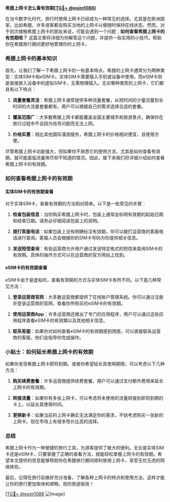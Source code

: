 **希腊上网卡怎么看有效期[[TG💪+ @esim1088](https://t.me/s/esim1088)]**

在当今数字化时代，旅行时使用上网卡已经成为一种常见的选择。尤其是在欧洲国家，比如希腊，许多游客都会购买当地的上网卡以便随时保持在线状态。然而，对于初次接触希腊上网卡的朋友来说，可能会遇到一个问题：**如何查看希腊上网卡的有效期呢？** 这篇文章将详细为你解答这个问题，并提供一些实用的小技巧，帮助你在希腊旅行期间更好地管理你的上网卡。

### 希腊上网卡的基本知识

首先，让我们了解一下希腊上网卡的一些基本特点。希腊的上网卡通常分为两种类型：实体SIM卡和eSIM卡。实体SIM卡需要插入手机或设备中使用，而eSIM卡则是直接嵌入设备中的虚拟SIM卡，无需物理插入。无论哪种类型的上网卡，它们都具有以下特点：

1. **流量套餐灵活**：希腊上网卡通常提供多种流量套餐，从短时间的少量流量到长时间的大流量套餐都有。用户可以根据自己的需求选择合适的套餐。
   
2. **覆盖范围广**：大多数希腊上网卡都能覆盖全国主要城市和旅游景点，确保你在旅行过程中不会因为信号问题而无法上网。

3. **价格实惠**：相比其他国际漫游服务，希腊上网卡的价格相对便宜，且使用方便。

尽管希腊上网卡功能强大，但如果你不熟悉它的使用方法，尤其是如何查看有效期，就可能面临流量用尽却不知道的情况。因此，接下来我们将详细介绍如何查看希腊上网卡的有效期。

### 如何查看希腊上网卡的有效期

#### 实体SIM卡的有效期查看

对于实体SIM卡，查看有效期的方法相对简单。以下是一些常见的步骤：

1. **检查包装信息**：当你购买希腊上网卡时，包装上通常会标明有效期的起始日期和结束日期。请务必仔细阅读包装上的说明。

2. **拨打客服电话**：如果包装上没有明确标注有效期，你可以拨打运营商的客服电话进行查询。客服人员会根据你的SIM卡号码为你提供相关信息。

3. **发送短信查询**：有些运营商允许用户通过发送特定格式的短信来查询SIM卡的有效期。具体的操作方式可以在运营商的官方网站上找到。

#### eSIM卡的有效期查看

eSIM卡由于是虚拟的，查看有效期的方式与实体SIM卡有所不同。以下是几种常见方法：

1. **登录运营商官网**：大多数运营商都提供了在线账户管理系统。你可以通过注册并登录运营商的官网，查看你所购买的eSIM卡的有效期。

2. **使用运营商App**：许多运营商还推出了专门的应用程序，用户可以通过这些应用程序查看eSIM卡的有效期以及其他相关信息。

3. **联系客服**：如果你对如何查看eSIM卡的有效期感到困惑，可以直接联系运营商的客服，他们会指导你完成操作。

### 小贴士：如何延长希腊上网卡的有效期

如果你发现希腊上网卡即将到期，或者你希望延长其使用期限，可以考虑以下几种方法：

1. **购买续费套餐**：许多运营商提供续费套餐，用户可以通过支付额外费用来延长上网卡的有效期。

2. **转接流量**：如果你有多张上网卡，可以考虑将未使用的流量转接到即将到期的卡上，以延长其使用时间。

3. **更换新卡**：如果当前的上网卡确实无法满足你的需求，不妨考虑购买一张新的上网卡。现在市场上有很多性价比高的选择。

### 总结

希腊上网卡作为一种便捷的旅行工具，为游客提供了极大的便利。无论是实体SIM卡还是eSIM卡，只要掌握了正确的查看方法，就能轻松掌握上网卡的有效期。希望本文提供的信息能够帮助你在希腊旅行期间顺利使用上网卡，享受无忧无虑的网络体验。

最后，记得在旅行前做好充分准备，了解各种上网卡的特点和使用方法，这样才能让你的旅行更加愉快和顺畅。祝你旅途愉快！

[[TG💪+ @esim1088](https://t.me/s/esim1088) ![Image](https://i.postimg.cc/4NQfJmqS/Snipaste-2025-05-13-00-14-12.png)]